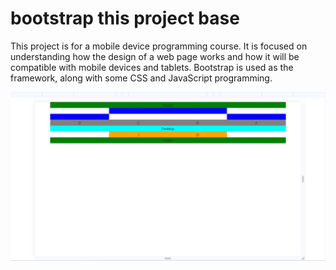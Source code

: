 # bootstrap this project base

This project is for a mobile device programming course. It is focused on understanding how the design of a web page works and how it will be compatible with mobile devices and tablets. Bootstrap is used as the framework, along with some CSS and JavaScript programming.


![Example Image](https://github.com/sifaqes/bootstrap/blob/main/2.0%20Escritorio.png)